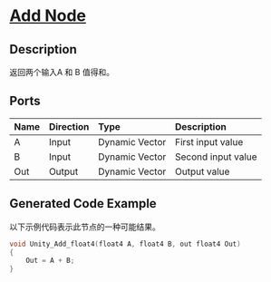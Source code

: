 # [Add Node](https://docs.unity3d.com/Packages/com.unity.shadergraph@7.3/manual/Add-Node.html)


## Description
返回两个输入A 和 B 值得和。

## Ports
|Name|Direction|Type|Description
|:---|:--------|:---|:-----
|A|Input|Dynamic Vector|First input value
|B|Input|Dynamic Vector|Second input value
|Out|Output|Dynamic Vector|Output value

## Generated Code Example
以下示例代码表示此节点的一种可能结果。
```h
void Unity_Add_float4(float4 A, float4 B, out float4 Out)
{
    Out = A + B;
}
```